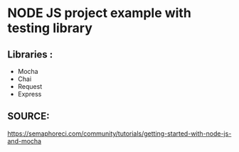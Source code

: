# NODE JS project example with testing library

## Libraries :

* Mocha
* Chai
* Request
* Express

## SOURCE:

https://semaphoreci.com/community/tutorials/getting-started-with-node-js-and-mocha
